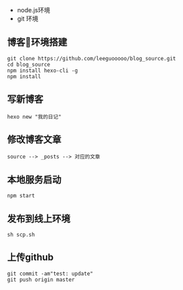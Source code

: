 * node.js环境
* git 环境


## 博客环境搭建

```shell
git clone https://github.com/leeguooooo/blog_source.git
cd blog_source
npm install hexo-cli -g
npm install
```

## 写新博客

```shell
hexo new "我的日记"
```

## 修改博客文章

`source --> _posts --> 对应的文章`

## 本地服务启动

`npm start`

## 发布到线上环境

`sh scp.sh`

## 上传github

```shell
git commit -am"test: update"
git push origin master
```
